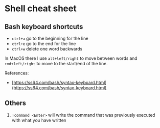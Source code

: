 # Shell cheat sheet

## Bash keyboard shortcuts

- `ctrl+a` go to the beginning for the line
- `ctrl+e` go to the end for the line
- `ctrl+w` delete one word backwards

In MacOS there I use `alt+left/right` to move between words and `cmd+left/right` to move to the start/end of the line.

References:

- [https://ss64.com/bash/syntax-keyboard.html](https://ss64.com/bash/syntax-keyboard.html)

## Others

1. `!command <Enter>` will write the command that was previously executed with what you have written
